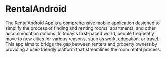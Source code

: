 # RentalAndroid

The RentalAndroid App is a comprehensive mobile application designed to simplify the process of finding and renting rooms, apartments, and other accommodation options. In today's fast-paced world, people frequently move to new cities for various reasons, such as work, education, or travel. This app aims to bridge the gap between renters and property owners by providing a user-friendly platform that streamlines the room rental process.
